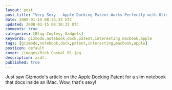 ```yaml
---           
layout: post
post_title: "Very Sexy - Apple Docking Patent Works Perfectly with Ultra-Slim MacBook"
date: 2008-01-15 08:36:33 UTC
updated: 2008-01-15 08:36:33 UTC
comments: true
categories: [Blog-Cogley, Gadgets]
keywords: gizmodo,notebook,dock,patent,interesting,macbook,apple
tags: [gizmodo,notebook,dock,patent,interesting,macbook,apple]
posticon: default
cover: /images/Rick_Casual_01.jpg
description: asdf.
published: true
---
```

 
Just saw Gizmodo's article on the [Apple Docking Patent](http://gizmodo.com/339918/apple-docking-patent-works-perfectly-with-ultra+slim-macbook) for a slim notebook that docs inside an iMac. Wow, that's sexy!
